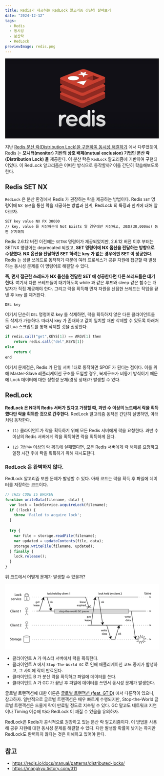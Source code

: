 ```yaml
---
title: Redis가 제공하는 RedLock 알고리즘 간단히 살펴보기
date: "2024-12-12"
tags:
  - Redis
  - 동시성
  - 분산락
  - RedLock
previewImage: redis.png
---
```


![alt text](image.png)

지난 [Redis 분산 락(Distribution Lock)을 구현하여 동시성 해결하기](https://haon.blog/database/redis-distribution-lock/) 에서 다루었듯이, Redis 는 **모니터(monitor) 기반의 상호 배제(mutual exclusion) 기법인 분산 락(Distribution Lock) 을** 제공한다. 이 분산 락은 `RedLock` 알고리즘에 기반하여 구현되어있다. 이 RedLock 알고리즘은 어떠한 방식으로 동작할까? 이를 간단히 학습해보도록 한다.


## Redis SET NX

`RedLock` 은 분산 환경에서 Redis 가 권장하는 락을 제공하는 방법이다. Redis `SET`
 명령어에 `NX 옵션`을 통한 락을 제공하는 방법과 한계, RedLock 의 특징과 한계에 대해 알아보자.

 ~~~
 SET key value NX PX 30000
 // key, value 를 저장하는데 Not Exists 일 경우에만 저장하고, 30초(30,000ms) 동안 유지해줘
 ~~~

Redis 2.6.12 버전 이전에는 `SETNX` 명령어가 제공되었지만, 2.6.12 버전 이후 부터는 SETNX 명령어는 deprecated 되었고, **SET 명령어에 NX 옵션을 전달하는 방향으로 수정했다. NX 옵션을 전달하면 SET 하려는 key 가 없는 경우에만 SET 이 성공한다.** Redis 는 싱글 쓰레드로 동작하기 때문에 여러 프로세스가 공유 자원에 접근할 때 발생하는 동시성 문제를 이 명령어로 해결할 수 있다.

**즉, 먼저 접근한 쓰레드가 NX 옵션을 전달한 SET 에 성공한다면 다른 쓰레드들은 대기한다.** 여기서 다른 쓰레드들이 대기하도록 while 과 같은 루프와 sleep 같은 함수는 개발자가 직접 제공해야 한다. 그리고 락을 획득해 먼저 자원을 선점한 쓰레드는 작업을 끝낸 후 key 를 제거한다. 

~~~
DEL key
~~~

여기서 단순히 `DEL` 명령어로 key 를 삭제하면, 락을 획득하지 않은 다른 클라이언트들도 삭제가 가능하다. 따라서 key 가 존재하고 값이 일치할 때만 삭제할 수 있도록 아래처럼 Lua 스크립트를 통해 삭제할 것을 권장한다.

~~~javascript
if redis.call("get",KEYS[1]) == ARGV[1] then
    return redis.call("del",KEYS[1])
else
    return 0
end
~~~

여기서 문제점은, Redis 가 단일 서버 1대로 동작하면 SPOF 가 된다는 점이다. 이를 위해 Master-Slave 레플리케이션 구조를 도입할 경우, 복제구조가 비동기 방식이기 때문에 Lock 데이터에 대한 정합성 문제(경쟁 상태)가 발생할 수 있다.

## RedLock

**RedLock 은 N대의 Redis 서버가 있다고 가정할 때, 과반 수 이상의 노드에서 락을 획득했다만 락을 획득한 것으로 간주한다.** RedLock 알고리즘 동작은 간단히 설명하면, 아래처럼 동작한다.

- `(1)` 클라이언트가 락을 획득하기 위해 모든 Redis 서버에게 락을 요청한다. 과반 수 이상의 Redis 서버에게 락을 획득하면 락을 획득하게 된다.

- `(2)` 과반수 이상의 락 획득에 실패했다면, 모든 Redis 서버에게 락 해제를 요청하고 일정 시간 후에 락을 획득하기 위해 재시도한다.

### RedLock 은 완벽하지 않다.

RedLock 알고리즘 또한 문제가 발생할 수 있다. 아래 코드는 락을 획득 후 파일에 데이터를 저장하는 코드이다. 

~~~javascript
// THIS CODE IS BROKEN
function writeData(filename, data) {
  var lock = lockService.acquireLock(filename);
  if (!lock) {
    throw 'Failed to acquire lock';
  }

  try {
    var file = storage.readFile(filename);
    var updated = updateContents(file, data);
    storage.writeFile(filename, updated);
  } finally {
    lock.release();
  }
}
~~~

위 코드에서 어떻게 문제가 발생할 수 있을까?

![alt text](image-1.png)

- 클라이언트 A 가 마스터 서버에서 락을 획득한다.
- 클라이언트 A 에서 `Stop-The-World GC` 로 인해 애플리케이션 코드 중지가 발생하고, 그 사이에 락이 만료된다.
- 클라이언트 B 가 분산 락을 획득하고 파일에 데이터를 쓴다.
- 클라이언트 A 가 GC 가 끝난 후 파일에 데이터를 쓰면서 동시성 문제가 발생한다.

글로벌 트랜잭션에 대한 이론은 [글로벌 트랜잭션 (feat. GTID)](https://haon.blog/database/global-transaction/) 에서 다룬적이 있으니, 참고하자. 일반적으로 글로벌 트랜잭션은 매우 빠르게 수행되지만, Stop-the-World 글로벌 트랜잭션은 드물게 락이 만료될 정도로 지속될 수 있다. GC 말고도 네트워크 지연이나 Timing 이슈에 따라 RedLock 이 깨질 수 있음을 유의하자.


RedLock은 Redis가 공식적으로 권장하고 있는 분산 락 알고리즘이다. 이 방법을 사용해 공유 자원에 대한 동시성 문제를 해결할 수 있다. 다만 발생할 확률이 낮기는 하지만 RedLock도 완벽하지 않다는 것은 이해하고 있어야 한다.



## 참고

- https://redis.io/docs/manual/patterns/distributed-locks/
- https://mangkyu.tistory.com/311
